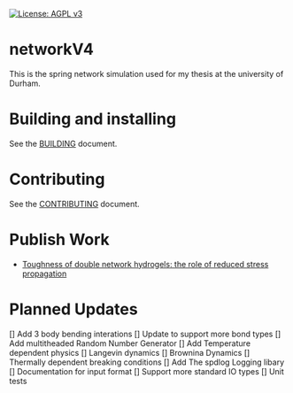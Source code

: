 
[![License: AGPL v3](https://img.shields.io/badge/License-AGPL_v3-blue.svg)](https://www.gnu.org/licenses/agpl-3.0)

# networkV4

This is the spring network simulation used for my thesis at the university of Durham.

# Building and installing

See the [BUILDING](BUILDING.md) document.

# Contributing

See the [CONTRIBUTING](CONTRIBUTING.md) document.

# Publish Work
* [Toughness of double network hydrogels: the role of reduced stress propagation](https://arxiv.org/abs/2503.11340)

# Planned Updates

[] Add 3 body bending interations
[] Update to support more bond types
[] Add multitheaded Random Number Generator
[] Add Temperature dependent physics
    [] Langevin dynamics
    [] Brownina Dynamics
    [] Thermally dependent breaking conditions
[] Add The spdlog Logging libary
[] Documentation for input format
[] Support more standard IO types
[] Unit tests